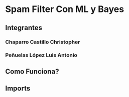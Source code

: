 # Spam Filter Con ML y Bayes

## Integrantes

### Chaparro Castillo Christopher
### Peñuelas López Luis Antonio

## Como Funciona?

## Imports
